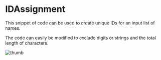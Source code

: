 # IDAssignment
This snippet of code can be used to create unique IDs for an input list of names. 

The code can easily be modified to exclude digits or strings and the total length of characters.

![thumb](https://user-images.githubusercontent.com/65407421/201750653-ac5e60e3-b2de-4f7a-89be-3d14a7764a43.JPG)
